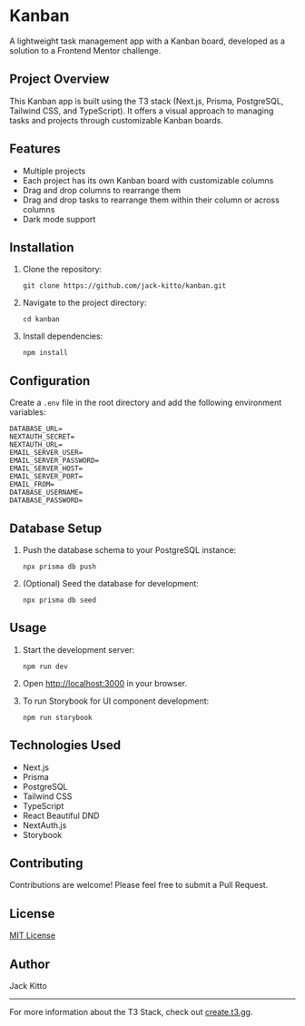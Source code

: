 # Kanban

A lightweight task management app with a Kanban board, developed as a solution to a Frontend Mentor challenge.

## Project Overview

This Kanban app is built using the T3 stack (Next.js, Prisma, PostgreSQL, Tailwind CSS, and TypeScript). It offers a visual approach to managing tasks and projects through customizable Kanban boards.

## Features

- Multiple projects
- Each project has its own Kanban board with customizable columns
- Drag and drop columns to rearrange them
- Drag and drop tasks to rearrange them within their column or across columns
- Dark mode support

## Installation

1. Clone the repository:
   ```
   git clone https://github.com/jack-kitto/kanban.git
   ```
2. Navigate to the project directory:
   ```
   cd kanban
   ```
3. Install dependencies:
   ```
   npm install
   ```

## Configuration

Create a `.env` file in the root directory and add the following environment variables:

```
DATABASE_URL=
NEXTAUTH_SECRET=
NEXTAUTH_URL=
EMAIL_SERVER_USER=
EMAIL_SERVER_PASSWORD=
EMAIL_SERVER_HOST=
EMAIL_SERVER_PORT=
EMAIL_FROM=
DATABASE_USERNAME=
DATABASE_PASSWORD=
```

## Database Setup

1. Push the database schema to your PostgreSQL instance:
   ```
   npx prisma db push
   ```

2. (Optional) Seed the database for development:
   ```
   npx prisma db seed
   ```

## Usage

1. Start the development server:
   ```
   npm run dev
   ```

2. Open [http://localhost:3000](http://localhost:3000) in your browser.

3. To run Storybook for UI component development:
   ```
   npm run storybook
   ```

## Technologies Used

- Next.js
- Prisma
- PostgreSQL
- Tailwind CSS
- TypeScript
- React Beautiful DND
- NextAuth.js
- Storybook

## Contributing

Contributions are welcome! Please feel free to submit a Pull Request.

## License

[MIT License](https://opensource.org/licenses/MIT)

## Author

Jack Kitto

---

For more information about the T3 Stack, check out [create.t3.gg](https://create.t3.gg/).
